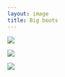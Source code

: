```yaml
---
layout: image
title: Big boots
---
```

![](/img/IMG_2789.jpg)

![](/img/IMG_2792.jpg)

![](/img/IMG_2794.jpg)
